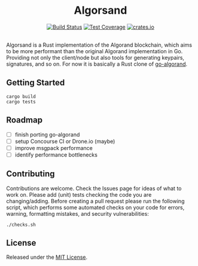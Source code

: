 <div align="center">
    <h1>Algorsand</h1>
    <a href="https://app.circleci.com/pipelines/github/qkniep/algorand-rs"><img src="https://img.shields.io/circleci/build/github/qkniep/algorand-rs/main?token=86739a8e33bf4ab2812b9771d04a7585fa90f80c&style=for-the-badge&logo=circleci" alt="Build Status"></a>
    <a href="https://codecov.io/gh/qkniep/algorand-rs"><img src="https://img.shields.io/codecov/c/github/qkniep/algorand-rs?label=test%20coverage&logo=codecov&style=for-the-badge" alt="Test Coverage"></a>
    <a href="https://crates.io/crates/algorsand"><img src="https://img.shields.io/crates/v/algorsand?logo=rust&style=for-the-badge" alt="crates.io"></a>
</div>
<br>

Algorsand is a Rust implementation of the Algorand blockchain,
which aims to be more performant than the original Algorand implementation in Go.
Providing not only the client/node but also tools for generating keypairs, signatures, and so on.
For now it is basically a Rust clone of [go-algorand](https://github.com/algorand/go-algorand/).

## Getting Started

```shell
cargo build
cargo tests
```

## Roadmap
- [ ] finish porting go-algorand
- [ ] setup Concourse CI or Drone.io (maybe)
- [ ] improve msgpack performance
- [ ] identify performance bottlenecks

## Contributing

Contributions are welcome.
Check the Issues page for ideas of what to work on.
Please add (unit) tests checking the code you are changing/adding.
Before creating a pull request please run the following script,
which performs some automated checks on your code for errors, warning, formatting mistakes, and security vulnerabilities:

```shell
./checks.sh
```

## License

Released under the [MIT License](LICENSE).
